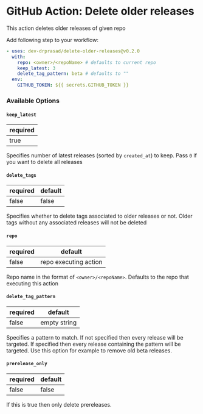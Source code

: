 # GitHub Action: Delete older releases

This action deletes older releases of given repo

Add following step to your workflow:

```yaml
- uses: dev-drprasad/delete-older-releases@v0.2.0
  with:
    repo: <owner>/<repoName> # defaults to current repo
    keep_latest: 3
    delete_tag_pattern: beta # defaults to ""
  env:
    GITHUB_TOKEN: ${{ secrets.GITHUB_TOKEN }}
```

### Available Options

#### `keep_latest`

| required |
| -------- |
| true     |

Specifies number of latest releases (sorted by `created_at`) to keep. Pass `0` if you want to delete all releases

#### `delete_tags`

| required | default |
| -------- | ------- |
| false    | false   |

Specifies whether to delete tags associated to older releases or not. Older tags without any associated releases will not be deleted

#### `repo`

| required | default               |
| -------- | --------------------- |
| false    | repo executing action |

Repo name in the format of `<owner>/<repoName>`. Defaults to the repo that executing this action

#### `delete_tag_pattern`

| required | default      |
| -------- | ------------ |
| false    | empty string |

Specifies a pattern to match. If not specified then every release will be targeted. If specified then every release containing the pattern will be targeted. Use this option for example to remove old beta releases.

#### `prerelease_only`

| required | default |
| -------- | ------- |
| false    | false   |

If this is true then only delete prereleases.
